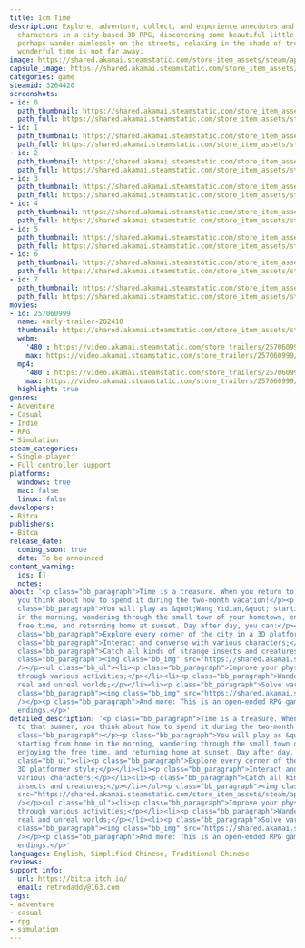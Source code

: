 ```yaml
---
title: 1cm Time
description: Explore, adventure, collect, and experience anecdotes and various interesting
  characters in a city-based 3D RPG, discovering some beautiful little worlds. Or
  perhaps wander aimlessly on the streets, relaxing in the shade of trees. Such a
  wonderful time is not far away.
image: https://shared.akamai.steamstatic.com/store_item_assets/steam/apps/3264420/header.jpg?t=1729085642
capsule_image: https://shared.akamai.steamstatic.com/store_item_assets/steam/apps/3264420/088b620098ef88a7c5abec3754dc08fe0d828558/capsule_231x87.jpg?t=1729085642
categories: game
steamid: 3264420
screenshots:
- id: 0
  path_thumbnail: https://shared.akamai.steamstatic.com/store_item_assets/steam/apps/3264420/ss_e37ddf6c906d22c4fc8bd67b5485b4c7ad0d3806.600x338.jpg?t=1729085642
  path_full: https://shared.akamai.steamstatic.com/store_item_assets/steam/apps/3264420/ss_e37ddf6c906d22c4fc8bd67b5485b4c7ad0d3806.1920x1080.jpg?t=1729085642
- id: 1
  path_thumbnail: https://shared.akamai.steamstatic.com/store_item_assets/steam/apps/3264420/ss_af9e59fa6410cf58917999c891a4ea027bff2a32.600x338.jpg?t=1729085642
  path_full: https://shared.akamai.steamstatic.com/store_item_assets/steam/apps/3264420/ss_af9e59fa6410cf58917999c891a4ea027bff2a32.1920x1080.jpg?t=1729085642
- id: 2
  path_thumbnail: https://shared.akamai.steamstatic.com/store_item_assets/steam/apps/3264420/ss_b05ce560e47c2ba1fb926832bb256a4be535b619.600x338.jpg?t=1729085642
  path_full: https://shared.akamai.steamstatic.com/store_item_assets/steam/apps/3264420/ss_b05ce560e47c2ba1fb926832bb256a4be535b619.1920x1080.jpg?t=1729085642
- id: 3
  path_thumbnail: https://shared.akamai.steamstatic.com/store_item_assets/steam/apps/3264420/ss_a372b977f40023903147df8d5bec4181f7a4c753.600x338.jpg?t=1729085642
  path_full: https://shared.akamai.steamstatic.com/store_item_assets/steam/apps/3264420/ss_a372b977f40023903147df8d5bec4181f7a4c753.1920x1080.jpg?t=1729085642
- id: 4
  path_thumbnail: https://shared.akamai.steamstatic.com/store_item_assets/steam/apps/3264420/ss_257d225e53d16241800013a8460a31f6f65e67d0.600x338.jpg?t=1729085642
  path_full: https://shared.akamai.steamstatic.com/store_item_assets/steam/apps/3264420/ss_257d225e53d16241800013a8460a31f6f65e67d0.1920x1080.jpg?t=1729085642
- id: 5
  path_thumbnail: https://shared.akamai.steamstatic.com/store_item_assets/steam/apps/3264420/ss_5dd1997061dbd62edbfc66734d7b3d607ba60876.600x338.jpg?t=1729085642
  path_full: https://shared.akamai.steamstatic.com/store_item_assets/steam/apps/3264420/ss_5dd1997061dbd62edbfc66734d7b3d607ba60876.1920x1080.jpg?t=1729085642
- id: 6
  path_thumbnail: https://shared.akamai.steamstatic.com/store_item_assets/steam/apps/3264420/ss_9d75eb4be8d7b882d27559e1ac1bc2b317c12d6b.600x338.jpg?t=1729085642
  path_full: https://shared.akamai.steamstatic.com/store_item_assets/steam/apps/3264420/ss_9d75eb4be8d7b882d27559e1ac1bc2b317c12d6b.1920x1080.jpg?t=1729085642
- id: 7
  path_thumbnail: https://shared.akamai.steamstatic.com/store_item_assets/steam/apps/3264420/ss_f1a6fb066d6ddc9d3579654ae1779fa222b0a722.600x338.jpg?t=1729085642
  path_full: https://shared.akamai.steamstatic.com/store_item_assets/steam/apps/3264420/ss_f1a6fb066d6ddc9d3579654ae1779fa222b0a722.1920x1080.jpg?t=1729085642
movies:
- id: 257060999
  name: early-trailer-202410
  thumbnail: https://shared.akamai.steamstatic.com/store_item_assets/steam/apps/257060999/b05ab1b8b781a7007d8c4b9da023dad7ce0c8d29/movie_600x337.jpg?t=1728697165
  webm:
    '480': https://video.akamai.steamstatic.com/store_trailers/257060999/movie480_vp9.webm?t=1728697165
    max: https://video.akamai.steamstatic.com/store_trailers/257060999/movie_max_vp9.webm?t=1728697165
  mp4:
    '480': https://video.akamai.steamstatic.com/store_trailers/257060999/movie480.mp4?t=1728697165
    max: https://video.akamai.steamstatic.com/store_trailers/257060999/movie_max.mp4?t=1728697165
  highlight: true
genres:
- Adventure
- Casual
- Indie
- RPG
- Simulation
steam_categories:
- Single-player
- Full controller support
platforms:
  windows: true
  mac: false
  linux: false
developers:
- Bitca
publishers:
- Bitca
release_date:
  coming_soon: true
  date: To be announced
content_warning:
  ids: []
  notes:
about: '<p class="bb_paragraph">Time is a treasure. When you return to that summer,
  you think about how to spend it during the two-month vacation!</p><p class="bb_paragraph"></p><p
  class="bb_paragraph">You will play as &quot;Wang Yidian,&quot; starting from home
  in the morning, wandering through the small town of your hometown, enjoying the
  free time, and returning home at sunset. Day after day, you can:</p><ul class="bb_ul"><li><p
  class="bb_paragraph">Explore every corner of the city in a 3D platformer style;</p></li><li><p
  class="bb_paragraph">Interact and converse with various characters;</p></li><li><p
  class="bb_paragraph">Catch all kinds of strange insects and creatures;</p></li></ul><p
  class="bb_paragraph"><img class="bb_img" src="https://shared.akamai.steamstatic.com/store_item_assets/steam/apps/3264420/extras/2024-10-16_09-48-11_gif30fps00107999.gif?t=1729085642"
  /></p><ul class="bb_ul"><li><p class="bb_paragraph">Improve your physical stats
  through various activities;</p></li><li><p class="bb_paragraph">Wander between the
  real and unreal worlds;</p></li><li><p class="bb_paragraph">Solve various puzzles;</p></li></ul><p
  class="bb_paragraph"><img class="bb_img" src="https://shared.akamai.steamstatic.com/store_item_assets/steam/apps/3264420/extras/little_big_city_20240930.gif?t=1729085642"
  /></p><p class="bb_paragraph">And more: This is an open-ended RPG game with multiple
  endings.</p>'
detailed_description: '<p class="bb_paragraph">Time is a treasure. When you return
  to that summer, you think about how to spend it during the two-month vacation!</p><p
  class="bb_paragraph"></p><p class="bb_paragraph">You will play as &quot;Wang Yidian,&quot;
  starting from home in the morning, wandering through the small town of your hometown,
  enjoying the free time, and returning home at sunset. Day after day, you can:</p><ul
  class="bb_ul"><li><p class="bb_paragraph">Explore every corner of the city in a
  3D platformer style;</p></li><li><p class="bb_paragraph">Interact and converse with
  various characters;</p></li><li><p class="bb_paragraph">Catch all kinds of strange
  insects and creatures;</p></li></ul><p class="bb_paragraph"><img class="bb_img"
  src="https://shared.akamai.steamstatic.com/store_item_assets/steam/apps/3264420/extras/2024-10-16_09-48-11_gif30fps00107999.gif?t=1729085642"
  /></p><ul class="bb_ul"><li><p class="bb_paragraph">Improve your physical stats
  through various activities;</p></li><li><p class="bb_paragraph">Wander between the
  real and unreal worlds;</p></li><li><p class="bb_paragraph">Solve various puzzles;</p></li></ul><p
  class="bb_paragraph"><img class="bb_img" src="https://shared.akamai.steamstatic.com/store_item_assets/steam/apps/3264420/extras/little_big_city_20240930.gif?t=1729085642"
  /></p><p class="bb_paragraph">And more: This is an open-ended RPG game with multiple
  endings.</p>'
languages: English, Simplified Chinese, Traditional Chinese
reviews:
support_info:
  url: https://bitca.itch.io/
  email: retrodaddy@163.com
tags:
- adventure
- casual
- rpg
- simulation
---
```

